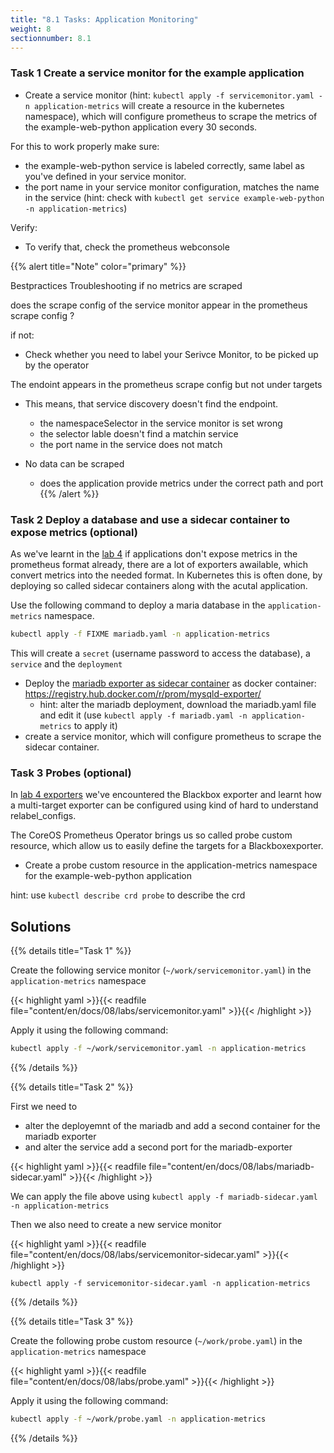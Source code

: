 ```yaml
---
title: "8.1 Tasks: Application Monitoring"
weight: 8
sectionnumber: 8.1
---
```


### Task 1 Create a service monitor for the example application

* Create a service monitor (hint: `kubectl apply -f servicemonitor.yaml -n application-metrics` will create a resource in the kubernetes namespace), which will configure prometheus to scrape the metrics of the example-web-python application every 30 seconds.

For this to work properly make sure:

* the example-web-python service is labeled correctly, same label as you've defined in your service monitor.
* the port name in your service monitor configuration, matches the name in the service (hint: check with `kubectl get service example-web-python -n application-metrics`)

Verify:

* To verify that, check the prometheus webconsole

{{% alert title="Note" color="primary" %}}

Bestpractices Troubleshooting if no metrics are scraped

does the scrape config of the service monitor appear in the prometheus scrape config ?

if not:

* Check whether you need to label your Serivce Monitor, to be picked up by the operator

The endoint appears in the prometheus scrape config but not under targets

* This means, that service discovery doesn't find the endpoint.
  * the namespaceSelector in the service monitor is set wrong
  * the selector lable doesn't find a matchin service
  * the port name in the service does not match

* No data can be scraped
  * does the application provide metrics under the correct path and port
{{% /alert %}}


### Task 2 Deploy a database and use a sidecar container to expose metrics (optional)

As we've learnt in the [lab 4](../04/) if applications don't expose metrics in the prometheus format already, there are a lot of exporters awailable, which convert metrics into the needed format. In Kubernetes this is often done, by deploying so called sidecar containers along with the acutal application.

Use the following command to deploy a maria database in the `application-metrics` namespace.

```bash
kubectl apply -f FIXME mariadb.yaml -n application-metrics
```

This will create a `secret` (username password to access the database), a `service` and the `deployment`

* Deploy the [mariadb exporter as sidecar container](https://github.com/prometheus/mysqld_exporter) as docker container: <https://registry.hub.docker.com/r/prom/mysqld-exporter/>
  * hint: alter the mariadb deployment, download the mariadb.yaml file and edit it (use `kubectl apply -f mariadb.yaml -n application-metrics` to apply it)
* create a service monitor, which will configure prometheus to scrape the sidecar container.


### Task 3 Probes (optional)

In [lab 4 exporters](../04/) we've encountered the Blackbox exporter and learnt how a multi-target exporter can be configured using kind of hard to understand relabel_configs.

The CoreOS Prometheus Operator brings us so called probe custom resource, which allow us to easily define the targets for a Blackboxexporter.

* Create a probe custom resource in the application-metrics namespace for the example-web-python application

hint: use `kubectl describe crd probe` to describe the crd


## Solutions

{{% details title="Task 1" %}}

Create the following service monitor (`~/work/servicemonitor.yaml`) in the `application-metrics` namespace

{{< highlight yaml >}}{{< readfile file="content/en/docs/08/labs/servicemonitor.yaml" >}}{{< /highlight >}}

Apply it using the following command:

```bash
kubectl apply -f ~/work/servicemonitor.yaml -n application-metrics
```

{{% /details %}}

{{% details title="Task 2" %}}

First we need to

* alter the deployemnt of the mariadb and add a second container for the mariadb exporter
* and alter the service add a second port for the mariadb-exporter

{{< highlight yaml >}}{{< readfile file="content/en/docs/08/labs/mariadb-sidecar.yaml" >}}{{< /highlight >}}

We can apply the file above using `kubectl apply -f mariadb-sidecar.yaml -n application-metrics`

Then we also need to create a new service monitor

{{< highlight yaml >}}{{< readfile file="content/en/docs/08/labs/servicemonitor-sidecar.yaml" >}}{{< /highlight >}}

`kubectl apply -f servicemonitor-sidecar.yaml -n application-metrics`


{{% /details %}}

{{% details title="Task 3" %}}

Create the following probe custom resource (`~/work/probe.yaml`) in the `application-metrics` namespace

{{< highlight yaml >}}{{< readfile file="content/en/docs/08/labs/probe.yaml" >}}{{< /highlight >}}

Apply it using the following command:

```bash
kubectl apply -f ~/work/probe.yaml -n application-metrics
```

{{% /details %}}